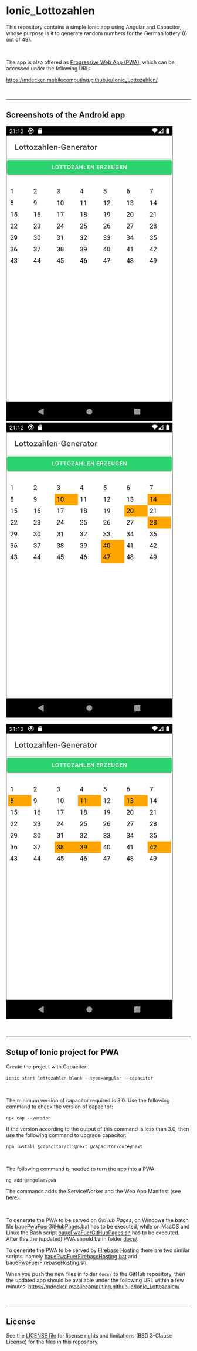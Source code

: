 # Ionic_Lottozahlen #

This repository contains a simple Ionic app using Angular and Capacitor, whose purpose is it to generate random numbers for the German lottery (6 out of 49).

<br>

The app is also offered as [Progressive Web App (PWA)](https://developer.mozilla.org/en-US/docs/Web/Progressive_web_apps), which can be accessed under the following URL:

  https://mdecker-mobilecomputing.github.io/Ionic_Lottozahlen/

<br>

----

## Screenshots of the Android app ##

![Screenshot 1](screenshot_1.png)   ![Screenshot 2](screenshot_2.png)

![Screenshot 3](screenshot_3.png)

<br>

----

## Setup of Ionic project for PWA ##

Create the project with Capacitor:
```
ionic start lottozahlen blank --type=angular --capacitor
```

<br>

The minimum version of capacitor required is 3.0. Use the following command to check the version of capacitor:
```
npx cap --version
```
If the version according to the output of this command is less than 3.0, then use the following command to upgrade capacitor:
```
npm install @capacitor/cli@next @capacitor/core@next
```

<br>

The following command is needed to turn the app into a PWA:
```
ng add @angular/pwa
```
The commands adds the ServiceWorker and the Web App Manifest (see [here](/src/manifest.webmanifest)).

<br>

To generate the PWA to be served on *GitHub Pages*, on Windows the batch file [bauePwaFuerGitHubPages.bat](bauePwaFuerGitHubPages.bat) 
has to be executed, while on MacOS and Linux the Bash script [bauePwaFuerGitHubPages.sh](bauePwaFuerGitHubPages.sh) has to be executed. 
After this the (updated) PWA should be in folder [docs/](docs/).

To generate the PWA to be served by [Firebase Hosting](https://firebase.google.com/docs/hosting/) there are two similar scripts, namely 
[bauePwaFuerFirebaseHosting.bat](bauePwaFuerFirebaseHosting.bat) and [bauePwaFuerFirebaseHosting.sh](bauePwaFuerFirebaseHosting.sh).

When you push the new files in folder `docs/` to the GitHub repository, then the updated app should be available under the following 
URL within a few minutes: https://mdecker-mobilecomputing.github.io/Ionic_Lottozahlen/

<br>

----
## License ##

See the [LICENSE file](LICENSE.md) for license rights and limitations (BSD 3-Clause License)
for the files in this repository.
